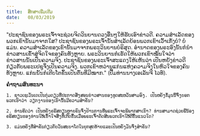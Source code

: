 ```yaml
---
title:  ສຶກສາເພີ່ມເຕີມ
date:   08/03/2019
---
```


"ປະຊາຊົນຂອງພຣະເຈົ້າຈະຊ່ວຍຈິດວິນຍານດວງອື່ນໆໃຫ້ຮັບເອົາຂ່າວດີ. ຄວາມສຳເລັດຂອງພວກເຂົານັ້ນມາຈາກໃສ? ປະຊາຊົນຂອງພຣະເຈົ້ານັ້ນສຳເລັດຍ້ອນພວກເຂົາເວົ້າເກັ່ງບໍ? ບໍ່ແມ່ນ. ຄວາມສຳເລັດຂອງເຂົານັ້ນມາຈາກພຣະວິນຍານບໍຣິສຸດ. ອຳນາດຂອງພຣະອົງນັ້ນກໍນຳຂ່າວສານເຂົ້າສູ່ຈິດໃຈຂອງຄົນທັງຫຼາຍ. ພຣະວິນຍານກໍເຮັດໃຫ້ພວກເຂົາໝັ້ນໃຈວ່າ ຂ່າວສານນັ້ນເປັນຄວາມຈິງ. ປະຊາຊົນຂອງພຣະເຈົ້າສະແດງໃຫ້ເຫັນວ່າ ເປັນຫຍັງຂ່າວດີກ່ຽວກັບພຣະເຢຊູຈຶ່ງເປັນຄວາມຈິງ. ພວກເຂົາຫວ່ານແກ່ນແຫ່ງຄວາມຈິງໃນຫົວໃຈຂອງຄົນທັງຫຼາຍ. ແກ່ນນັ້ນກໍເຕີບໂຕຂຶ້ນເປັນຕົ້ນທີ່ມີໝາກ." (ປື້ມທ່ານນາງເອເລັນຈີ ໄວທ໌).

**ຄຳຖາມສົນທະນາ**

`1. ຊາວເຊເວັນເດເປັນກຸ່ມດຽວທີ່ປະກາດສັ່ງສອນຂ່າວສານຂອງທູດສະຫວັນສາມອົງ. ເປັນຫຍັງຂໍ້ມູນນີ້ຈຶ່ງບອກພວກເຮົາວ່າ ວຽກງານຂອງເຮົານັ້ນມີຄວາມສຳຄັນ?`

`2. ທ່ານຄິດວ່າ ເປັນຫຍັງຄຣິສຕຽນຫຼາຍຄົນຈຶ່ງຢ້ານການທີ່ພຣະເຈົ້າຈະພິພາກສາເຂົາ? ທ່ານສາມາດຊ່ວຍພີ່ນ້ອງຄຣິສຕຽນຂອງທ່ານໃຫ້ເຂົ້າໃຈສິ່ງທີ່ເກີດຂຶ້ນເມື່ອພຣະເຈົ້າຕັດສິນພວກເຮົາໃຫ້ດີຂຶ້ນແນວໃດ?`

`3. ແມ່ນຫຍັງທີ່ສໍາຄັນກ່ຽວກັບວັນສະບາໂຕໃນຍຸກສຸດທ້າຍແລະເປັນຫຍັງມັນຈຶ່ງສຳຄັນ?`